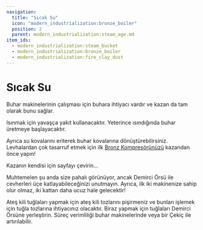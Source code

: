 ```yaml
---
navigation:
  title: "Sıcak Su"
  icon: "modern_industrialization:bronze_boiler"
  position: 2
  parent: modern_industrialization:steam_age.md
item_ids:
  - modern_industrialization:steam_bucket
  - modern_industrialization:bronze_boiler
  - modern_industrialization:fire_clay_dust
---
```


# Sıcak Su

Buhar makinelerinin çalışması için buhara ihtiyacı vardır ve kazan da tam olarak bunu sağlar.

Isınmak için yavaşça yakıt kullanacaktır. Yeterince ısındığında buhar üretmeye başlayacaktır.

Ayrıca su kovalarını eriterek buhar kovalarına dönüştürebilirsiniz. Levhalardan çok tasarruf etmek için ilk [Bronz Kompresörünüzü](steam_machines.md) kazandan önce yapın!

Kazanın kendisi için sayfayı çevirin...

<Recipe id="modern_industrialization:vanilla_recipes/steam_bucket" />

Muhtemelen şu anda size pahalı görünüyor, ancak Demirci Örsü ile cevherleri üçe katlayabileceğinizi unutmayın. Ayrıca, ilk iki makinenize sahip olur olmaz, iki kattan daha ucuz hale gelecektir!

<Recipe id="modern_industrialization:steam_age/bronze/boiler_asbl" />

Ateş kili tuğlaları yapmak için ateş kili tozlarını pişirmeniz ve bunları işlemek için tuğla tozlarına ihtiyacınız olacaktır. Biraz yapmak için tuğlaları Demirci Örsüne yerleştirin. Süreç verimliliği buhar makinelerinde veya bir Çekiç ile artırılabilir.

<Recipe id="modern_industrialization:materials/fire_clay_dust" />

